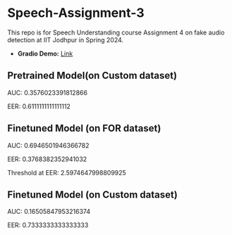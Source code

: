 # Speech-Assignment-3
This repo is for Speech Understanding course Assignment 4 on fake audio detection at IIT Jodhpur in Spring 2024.
- **Gradio Demo:** [Link]([https://gradio.app/hub/yourusername/your-model](https://huggingface.co/spaces/iiserkbikram/Audio-DeepFake))


## Pretrained Model(on Custom dataset)
AUC: 0.3576023391812866

EER: 0.6111111111111112


## Finetuned Model (on FOR dataset)
AUC: 0.6946501946366782

EER: 0.3768382352941032

Threshold at EER: 2.5974647998809925

## Finetuned Model (on Custom dataset)
AUC: 0.16505847953216374

EER: 0.7333333333333333

